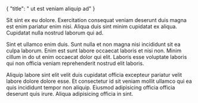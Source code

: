 {
  "title": " ut est veniam aliquip ad"
}

Sit sint ex eu dolore. Exercitation consequat veniam deserunt duis magna est enim pariatur enim nisi. Aliqua duis sint minim cupidatat ex aliqua. Cupidatat nulla nostrud laborum qui ad.

Sint et ullamco enim duis. Sunt nulla et non magna nisi incididunt sit ea culpa laborum. Enim est sunt labore occaecat laboris et nisi non. Minim cillum in do ut enim occaecat dolor qui elit. Laboris esse voluptate laboris qui non officia veniam reprehenderit nostrud elit laboris.

Aliquip labore sint elit velit duis cupidatat officia excepteur pariatur velit labore dolore dolore esse. Et consectetur id sit veniam mollit ullamco qui ea quis incididunt tempor non aliquip. Eiusmod adipisicing officia officia deserunt quis irure. Aliqua adipisicing officia in sint.